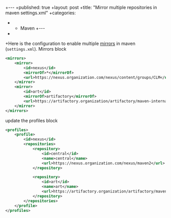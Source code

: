 +---
 +published: true
 +layout: post
 +title: "Mirror multiple repositories in maven settings.xml"
 +categories:
 +  - Maven
 +---
 +
 +Here is the configuration to enable multiple [mirrors](https://maven.apache.org/guides/mini/guide-mirror-settings.html) in maven (`settings.xml`). 
Mirrors block
```xml
<mirrors>
    <mirror>
        <id>nexus</id>
        <mirrorOf>*</mirrorOf>
        <url>https://nexus.organization.com/nexus/content/groups/CLM</url>
    </mirror>
    <mirror>
        <id>art</id>
        <mirrorOf>artifactory</mirrorOf>
        <url>https://artifactory.organization/artifactory/maven-internalfacing</url>
    </mirror>
</mirrors>
```

update the profiles block
```xml
<profiles>
    <profile>
        <id>nexus</id>
        <repositories>
            <repository>
                <id>central</id>
                <name>central</name>
                <url>https://nexus.organization.com/nexus/maven2</url>
            </repository>

            <repository>
                <id>art</id>
                <name>art</name>
                <url>https://artifactory.organization/artifactory/maven-internalfacing</url>
            </repository>
        </repositories>
    </profile>
</profiles>
```



